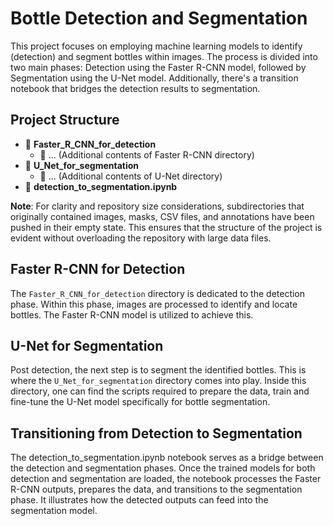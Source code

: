 
# Bottle Detection and Segmentation

This project focuses on employing machine learning models to identify (detection) and segment bottles within images. The process is divided into two main phases: Detection using the Faster R-CNN model, followed by Segmentation using the U-Net model. Additionally, there's a transition notebook that bridges the detection results to segmentation.

## Project Structure

- 📂 **Faster_R_CNN_for_detection**
  - 📜 ... (Additional contents of Faster R-CNN directory)
- 📂 **U_Net_for_segmentation**
  - 📜 ... (Additional contents of U-Net directory)
- 📜 **detection_to_segmentation.ipynb**

**Note**: For clarity and repository size considerations, subdirectories that originally contained images, masks, CSV files, and annotations have been pushed in their empty state. This ensures that the structure of the project is evident without overloading the repository with large data files.

## Faster R-CNN for Detection

The `Faster_R_CNN_for_detection` directory is dedicated to the detection phase. Within this phase, images are processed to identify and locate bottles. The Faster R-CNN model is utilized to achieve this. 

## U-Net for Segmentation

Post detection, the next step is to segment the identified bottles. This is where the `U_Net_for_segmentation` directory comes into play. Inside this directory, one can find the scripts required to prepare the data, train and fine-tune the U-Net model specifically for bottle segmentation.

## Transitioning from Detection to Segmentation

The detection_to_segmentation.ipynb notebook serves as a bridge between the detection and segmentation phases. Once the trained models for both detection and segmentation are loaded, the notebook processes the Faster R-CNN outputs, prepares the data, and transitions to the segmentation phase. It illustrates how the detected outputs can feed into the segmentation model.


